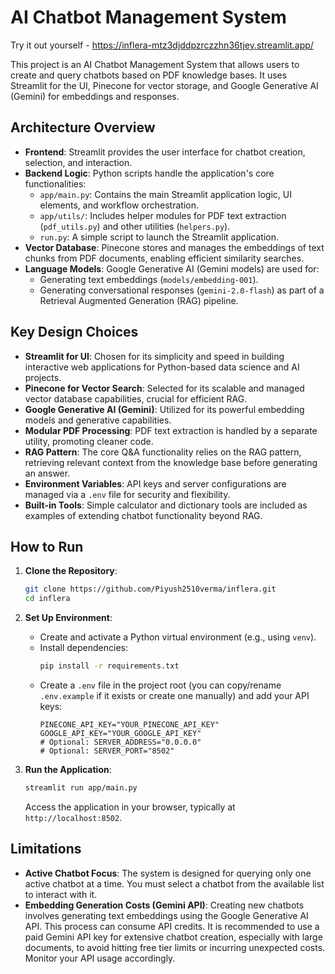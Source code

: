 # AI Chatbot Management System

 Try it out yourself - https://inflera-mtz3djddpzrczzhn36tjey.streamlit.app/


This project is an AI Chatbot Management System that allows users to create and query chatbots based on PDF knowledge bases. It uses Streamlit for the UI, Pinecone for vector storage, and Google Generative AI (Gemini) for embeddings and responses.

## Architecture Overview

-   **Frontend**: Streamlit provides the user interface for chatbot creation, selection, and interaction.
-   **Backend Logic**: Python scripts handle the application's core functionalities:
    -   `app/main.py`: Contains the main Streamlit application logic, UI elements, and workflow orchestration.
    -   `app/utils/`: Includes helper modules for PDF text extraction (`pdf_utils.py`) and other utilities (`helpers.py`).
    -   `run.py`: A simple script to launch the Streamlit application.
-   **Vector Database**: Pinecone stores and manages the embeddings of text chunks from PDF documents, enabling efficient similarity searches.
-   **Language Models**: Google Generative AI (Gemini models) are used for:
    -   Generating text embeddings (`models/embedding-001`).
    -   Generating conversational responses (`gemini-2.0-flash`) as part of a Retrieval Augmented Generation (RAG) pipeline.

## Key Design Choices

-   **Streamlit for UI**: Chosen for its simplicity and speed in building interactive web applications for Python-based data science and AI projects.
-   **Pinecone for Vector Search**: Selected for its scalable and managed vector database capabilities, crucial for efficient RAG.
-   **Google Generative AI (Gemini)**: Utilized for its powerful embedding models and generative capabilities.
-   **Modular PDF Processing**: PDF text extraction is handled by a separate utility, promoting cleaner code.
-   **RAG Pattern**: The core Q&A functionality relies on the RAG pattern, retrieving relevant context from the knowledge base before generating an answer.
-   **Environment Variables**: API keys and server configurations are managed via a `.env` file for security and flexibility.
-   **Built-in Tools**: Simple calculator and dictionary tools are included as examples of extending chatbot functionality beyond RAG.

## How to Run

1.  **Clone the Repository**:
    ```bash
    git clone https://github.com/Piyush2510verma/inflera.git
    cd inflera
    ```

2.  **Set Up Environment**:
    -   Create and activate a Python virtual environment (e.g., using `venv`).
    -   Install dependencies:
        ```bash
        pip install -r requirements.txt
        ```
    -   Create a `.env` file in the project root (you can copy/rename `.env.example` if it exists or create one manually) and add your API keys:
        ```env
        PINECONE_API_KEY="YOUR_PINECONE_API_KEY"
        GOOGLE_API_KEY="YOUR_GOOGLE_API_KEY"
        # Optional: SERVER_ADDRESS="0.0.0.0"
        # Optional: SERVER_PORT="8502"
        ```

3.  **Run the Application**:
    ```bash
    streamlit run app/main.py
    ```
    Access the application in your browser, typically at `http://localhost:8502`.

## Limitations

-   **Active Chatbot Focus**: The system is designed for querying only one active chatbot at a time. You must select a chatbot from the available list to interact with it.
-   **Embedding Generation Costs (Gemini API)**: Creating new chatbots involves generating text embeddings using the Google Generative AI API. This process can consume API credits. It is recommended to use a paid Gemini API key for extensive chatbot creation, especially with large documents, to avoid hitting free tier limits or incurring unexpected costs. Monitor your API usage accordingly.


